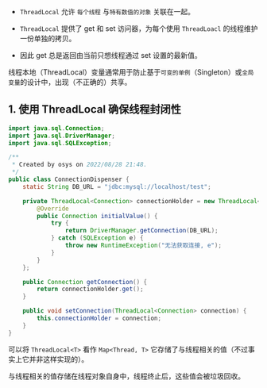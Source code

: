 * `ThreadLocal` 允许 `每个线程` 与`特有数值的对象` 关联在一起。

* `ThreadLocal` 提供了 get 和 set 访问器，为每个使用 `ThreadLoacl` 的线程维护一份单独的拷贝。

* 因此 get 总是返回由当前只想线程通过 set 设置的最新值。

线程本地（ThreadLocal）变量通常用于防止基于`可变的单例`（Singleton）或`全局变量`的设计中，出现（不正确的）共享。



## 1. 使用 ThreadLocal 确保线程封闭性

```java
import java.sql.Connection;
import java.sql.DriverManager;
import java.sql.SQLException;

/**
 * Created by osys on 2022/08/28 21:48.
 */
public class ConnectionDispenser {
    static String DB_URL = "jdbc:mysql://localhost/test";

    private ThreadLocal<Connection> connectionHolder = new ThreadLocal<Connection>() {
        @Override
        public Connection initialValue() {
            try {
                return DriverManager.getConnection(DB_URL);
            } catch (SQLException e) {
                throw new RuntimeException("无法获取连接, e");
            }
        }
    };

    public Connection getConnection() {
        return connectionHolder.get();
    }

    public void setConnection(ThreadLocal<Connection> connection) {
        this.connectionHolder = connection;
    }
}
```

可以将 `ThreadLocal<T>` 看作 `Map<Thread, T>` 它存储了与线程相关的值（不过事实上它并非这样实现的）。

与线程相关的值存储在线程对象自身中，线程终止后，这些值会被垃圾回收。



